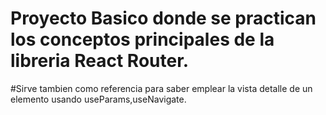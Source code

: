 # Proyecto Basico donde se practican los conceptos principales de la libreria React Router.
#Sirve tambien como referencia para saber emplear la vista detalle de un elemento usando useParams,useNavigate.
